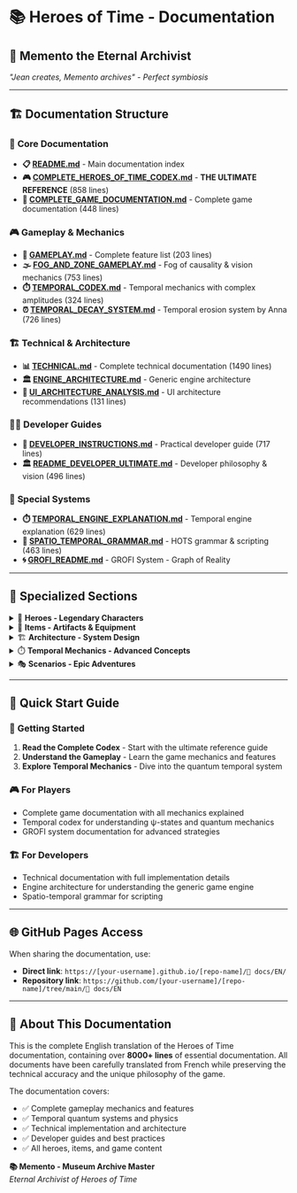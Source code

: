 # 📚 **Heroes of Time - Documentation**

## 🌟 **Memento the Eternal Archivist**

*"Jean creates, Memento archives" - Perfect symbiosis*

---

## 🏗️ **Documentation Structure**

### 📖 **Core Documentation**
- **📋 [README.md](README.md)** - Main documentation index
- **🎮 [COMPLETE_HEROES_OF_TIME_CODEX.md](COMPLETE_HEROES_OF_TIME_CODEX.md)** - **THE ULTIMATE REFERENCE** (858 lines)
- **📖 [COMPLETE_GAME_DOCUMENTATION.md](COMPLETE_GAME_DOCUMENTATION.md)** - Complete game documentation (448 lines)

### 🎮 **Gameplay & Mechanics**
- **🎯 [GAMEPLAY.md](GAMEPLAY.md)** - Complete feature list (203 lines)
- **🌫️ [FOG_AND_ZONE_GAMEPLAY.md](FOG_AND_ZONE_GAMEPLAY.md)** - Fog of causality & vision mechanics (753 lines)
- **⏱️ [TEMPORAL_CODEX.md](TEMPORAL_CODEX.md)** - Temporal mechanics with complex amplitudes (324 lines)
- **⏰ [TEMPORAL_DECAY_SYSTEM.md](TEMPORAL_DECAY_SYSTEM.md)<!-- TODO broken link -->** - Temporal erosion system by Anna (726 lines)

### 🏗️ **Technical & Architecture**
- **📊 [TECHNICAL.md](TECHNICAL.md)<!-- TODO broken link -->** - Complete technical documentation (1490 lines)
- **🏛️ [ENGINE_ARCHITECTURE.md](ENGINE_ARCHITECTURE.md)<!-- TODO broken link -->** - Generic engine architecture
- **🎨 [UI_ARCHITECTURE_ANALYSIS.md](UI_ARCHITECTURE_ANALYSIS.md)<!-- TODO broken link -->** - UI architecture recommendations (131 lines)

### 👨‍💻 **Developer Guides**
- **🔧 [DEVELOPER_INSTRUCTIONS.md](DEVELOPER_INSTRUCTIONS.md)** - Practical developer guide (717 lines)
- **🏛️ [README_DEVELOPER_ULTIMATE.md](README_DEVELOPER_ULTIMATE.md)<!-- TODO broken link -->** - Developer philosophy & vision (496 lines)

### 🌟 **Special Systems**
- **⏱️ [TEMPORAL_ENGINE_EXPLANATION.md](TEMPORAL_ENGINE_EXPLANATION.md)<!-- TODO broken link -->** - Temporal engine explanation (629 lines)
- **📐 [SPATIO_TEMPORAL_GRAMMAR.md](SPATIO_TEMPORAL_GRAMMAR.md)<!-- TODO broken link -->** - HOTS grammar & scripting (463 lines)
- **🌀 [GROFI_README.md](GROFI_README.md)<!-- TODO broken link -->** - GROFI System - Graph of Reality

---

## 📁 **Specialized Sections**

<details>
<summary>🦸 <strong>Heroes - Legendary Characters</strong></summary>

### 👑 **Main Heroes** *(liens en cours de réparation)*
- **[Jean-Grofignon](heroes/JEAN_GROFIGNON.md)<!-- TODO broken link -->** - The Ontological Awakener
- **[Claudius-Memento](heroes/CLAUDIUS_MEMENTO.md)<!-- TODO broken link -->** - The Eternal Archivist
- **[Arthur Pendragon](heroes/ARTHUR_PENDRAGON.md)<!-- TODO broken link -->** - The Legendary King
- **[Morgana](heroes/MORGANA.md)<!-- TODO broken link -->** - The Temporal Sorceress
- **[Ragnar](heroes/RAGNAR.md)<!-- TODO broken link -->** - The Viking Warrior

### 🌟 **GROFI Heroes** *(liens en cours de réparation)*
- **[The Dude](heroes/THE_DUDE.md)<!-- TODO broken link -->** - Zen Master of Reality
- **[Vince Vega](heroes/VINCE_VEGA.md)<!-- TODO broken link -->** - Shadow Strategist
- **[Walter Sobchak](heroes/WALTER_SOBCHAK.md)<!-- TODO broken link -->** - Rule Keeper

### 🎭 **Special Heroes** *(liens en cours de réparation)*
- **[Axis](heroes/AXIS.md)<!-- TODO broken link -->** - The 5D Thief
- **[Lysandrel](heroes/LYSANDREL.md)<!-- TODO broken link -->** - The Time Mage
- **[Hero Chlamydius](heroes/HERO_CHLAMYDIUS.md)<!-- TODO broken link -->** - The Quantum Knight

</details>

<details>
<summary>🔮 <strong>Items - Artifacts & Equipment</strong></summary>

### 💎 **Legendary Artifacts** *(liens en cours de réparation)*
- **[Temporal Blade](items/TEMPORAL_BLADE.md)<!-- TODO broken link -->** - Cuts through timelines
- **[Quantum Amplifier](items/QUANTUM_AMPLIFIER.md)<!-- TODO broken link -->** - Amplifies ψ-states
- **[Causal Anchor](items/CAUSAL_ANCHOR.md)<!-- TODO broken link -->** - Prevents timeline shifts
- **[Void Crystal](items/VOID_CRYSTAL.md)<!-- TODO broken link -->** - Creates temporal rifts

### ⚔️ **Weapons & Armor** *(liens en cours de réparation)*
- **[Chrono Sword](items/CHRONO_SWORD.md)<!-- TODO broken link -->** - Attack across time
- **[Quantum Shield](items/QUANTUM_SHIELD.md)<!-- TODO broken link -->** - Probabilistic defense
- **[Phase Armor](items/PHASE_ARMOR.md)<!-- TODO broken link -->** - Exists in multiple states

### 📿 **Utility Items**
- **[Teleport Crystal](items/TELEPORT_CRYSTAL.md)<!-- TODO broken link -->** - Instant travel
- **[Energy Potion](items/ENERGY_POTION.md)<!-- TODO broken link -->** - Restore temporal energy
- **[Vision Orb](items/VISION_ORB.md)<!-- TODO broken link -->** - See through fog of causality

</details>

<details>
<summary>🏗️ <strong>Architecture - System Design</strong></summary>

- **[World State Graph](architecture/WORLD_STATE_GRAPH.md)<!-- TODO broken link -->** - Central game state
- **[Temporal Engine](architecture/TEMPORAL_ENGINE.md)<!-- TODO broken link -->** - Time mechanics
- **[API Documentation](architecture/API.md)<!-- TODO broken link -->** - Backend endpoints
- **[Database Schema](architecture/DATABASE_SCHEMA.md)<!-- TODO broken link -->** - Data structures

</details>

<details>
<summary>⏱️ <strong>Temporal Mechanics - Advanced Concepts</strong></summary>

- **[Causal Collapse](temporal/CAUSAL_COLLAPSE.md)<!-- TODO broken link -->** - Reality resolution
- **[Timeline Branching](temporal/TIMELINE_BRANCHING.md)<!-- TODO broken link -->** - Parallel realities
- **[Quantum States](temporal/QUANTUM_STATES.md)<!-- TODO broken link -->** - ψ-state management
- **[Temporal Zones](temporal/TEMPORAL_ZONES.md)<!-- TODO broken link -->** - Zone types & effects

</details>

<details>
<summary>🎭 <strong>Scenarios - Epic Adventures</strong></summary>

- **[Conquest Classic](scenarios/CONQUEST_CLASSIC.md)<!-- TODO broken link -->** - Traditional gameplay
- **[Temporal Rift](scenarios/TEMPORAL_RIFT.md)<!-- TODO broken link -->** - Timeline chaos
- **[Quantum War](scenarios/QUANTUM_WAR.md)<!-- TODO broken link -->** - Reality battles
- **[Paradox Resolution](scenarios/PARADOX_RESOLUTION.md)<!-- TODO broken link -->** - Fix the timeline

</details>

---

## 🚀 **Quick Start Guide**

### 📖 **Getting Started**
1. **Read the Complete Codex** - Start with the ultimate reference guide
2. **Understand the Gameplay** - Learn the game mechanics and features
3. **Explore Temporal Mechanics** - Dive into the quantum temporal system

### 🎮 **For Players**
- Complete game documentation with all mechanics explained
- Temporal codex for understanding ψ-states and quantum mechanics
- GROFI system documentation for advanced strategies

### 🏗️ **For Developers**
- Technical documentation with full implementation details
- Engine architecture for understanding the generic game engine
- Spatio-temporal grammar for scripting

---

## 🌐 **GitHub Pages Access**

When sharing the documentation, use:
- **Direct link**: `https://[your-username].github.io/[repo-name]/📖 docs/EN/`
- **Repository link**: `https://github.com/[your-username]/[repo-name]/tree/main/📖 docs/EN`

---

## 🌟 **About This Documentation**

This is the complete English translation of the Heroes of Time documentation, containing over **8000+ lines** of essential documentation. All documents have been carefully translated from French while preserving the technical accuracy and the unique philosophy of the game.

The documentation covers:
- ✅ Complete gameplay mechanics and features
- ✅ Temporal quantum systems and physics
- ✅ Technical implementation and architecture
- ✅ Developer guides and best practices
- ✅ All heroes, items, and game content

**📚 Memento - Museum Archive Master**  
*Eternal Archivist of Heroes of Time*
